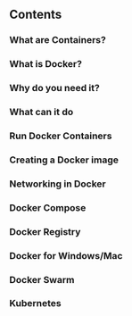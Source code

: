## Contents

### What are Containers?
### What is Docker?
### Why do you need it?
### What can it do
### Run Docker Containers
### Creating a Docker image
### Networking in Docker
### Docker Compose
### Docker Registry
### Docker for Windows/Mac
### Docker Swarm
### Kubernetes
